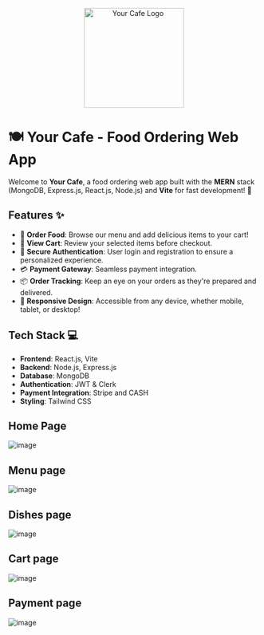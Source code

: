 


<p align="center">
  <img src="https://github.com/user-attachments/assets/cfd9518f-0458-4e0a-a982-2b24bf3601f2" alt="Your Cafe Logo" width="200"/>
</p>



# 🍽️ Your Cafe - Food Ordering Web App

Welcome to **Your Cafe**, a food ordering web app built with the **MERN** stack (MongoDB, Express.js, React.js, Node.js) and **Vite** for fast development! 🚀


## Features ✨

- 🛒 **Order Food**: Browse our menu and add delicious items to your cart!
- 🧾 **View Cart**: Review your selected items before checkout.
- 🔐 **Secure Authentication**: User login and registration to ensure a personalized experience.
- 💳 **Payment Gateway**: Seamless payment integration.
- 📦 **Order Tracking**: Keep an eye on your orders as they're prepared and delivered.
- 📱 **Responsive Design**: Accessible from any device, whether mobile, tablet, or desktop!

## Tech Stack 💻

- **Frontend**: React.js, Vite
- **Backend**: Node.js, Express.js
- **Database**: MongoDB
- **Authentication**: JWT & Clerk
- **Payment Integration**: Stripe and CASH
- **Styling**: Tailwind CSS


## Home Page
![image](https://github.com/user-attachments/assets/2dec60d6-3eda-48d1-a846-135eb2895d91)

## Menu page
![image](https://github.com/user-attachments/assets/fa6e7ceb-70b9-4383-a100-5dbfb7a7e62a)


## Dishes page
![image](https://github.com/user-attachments/assets/dc751361-e624-48d0-a355-e49d0510de8d)

## Cart page
![image](https://github.com/user-attachments/assets/5371732b-86d8-40b4-b34d-179e484d0c02)

## Payment page
![image](https://github.com/user-attachments/assets/8ad0f2cb-d5d1-40cc-abe3-6e28baf57bb3)
